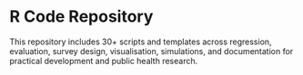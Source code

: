 # R Code Repository 

This repository includes 30+ scripts and templates across regression, evaluation, survey design, visualisation, simulations, and documentation for practical development and public health research.
